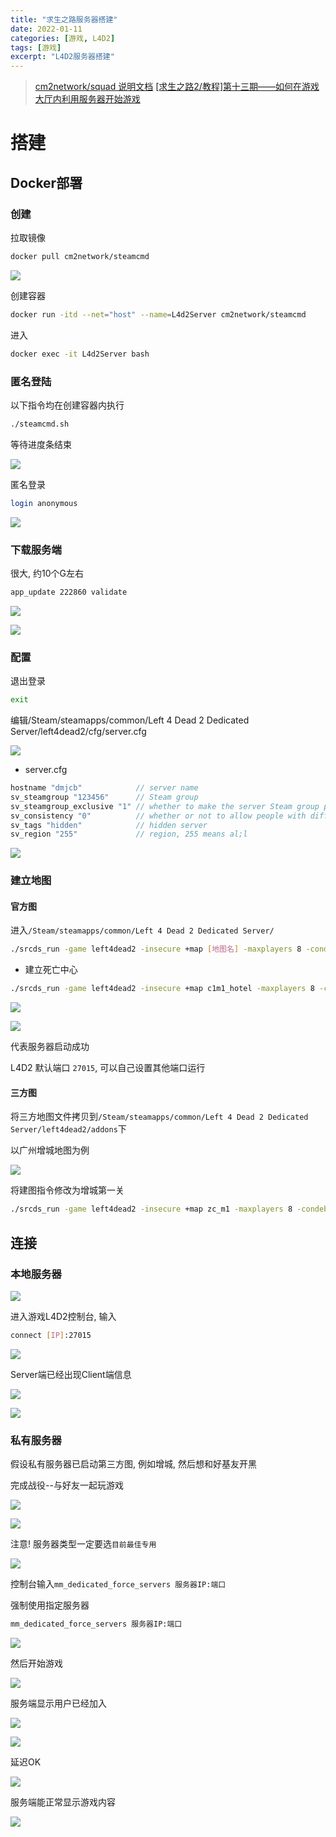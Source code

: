 ```yaml
---
title: "求生之路服务器搭建"
date: 2022-01-11
categories: [游戏, L4D2]
tags: [游戏]
excerpt: "L4D2服务器搭建"
---
```


> [cm2network/squad 说明文档](https://hub.docker.com/r/cm2network/squad/)
> [[求生之路2/教程]第十三期——如何在游戏大厅内利用服务器开始游戏](https://www.bilibili.com/video/BV1Ya411n7fT/?vd_source=d5f3e75e1bfdc1c3bb8859420f120bff)

# 搭建

## Docker部署

### 创建 

拉取镜像

```sh
docker pull cm2network/steamcmd
```

![](/assets/image/20241110_124729.jpg)

创建容器

```sh
docker run -itd --net="host" --name=L4d2Server cm2network/steamcmd
```

进入

```sh
docker exec -it L4d2Server bash
```

### 匿名登陆

以下指令均在创建容器内执行

```sh
./steamcmd.sh
```

等待进度条结束

![](/assets/image/20241110_125124.jpg)

匿名登录

```sh
login anonymous
```

![](/assets/image/20241110_125241.jpg)

### 下载服务端

很大, 约10个G左右

```sh
app_update 222860 validate
```

![](/assets/image/20241110_125458.jpg)

![](/assets/image/20241110_130600.jpg)

### 配置

退出登录

```sh
exit
```

编辑/Steam/steamapps/common/Left 4 Dead 2 Dedicated Server/left4dead2/cfg/server.cfg

![](/assets/image/20241110_131901.jpg)

- server.cfg

```c
hostname "dmjcb"            // server name
sv_steamgroup "123456"      // Steam group
sv_steamgroup_exclusive "1" // whether to make the server Steam group private
sv_consistency "0"          // whether or not to allow people with different mods to enter the server
sv_tags "hidden"            // hidden server
sv_region "255"             // region, 255 means al;l
```

![](/assets/image/20241110_132103.jpg)

### 建立地图

#### 官方图

进入`/Steam/steamapps/common/Left 4 Dead 2 Dedicated Server/`

```sh
./srcds_run -game left4dead2 -insecure +map [地图名] -maxplayers 8 -condebug +exec server.cfg -nomaster
```

- 建立死亡中心

```sh
./srcds_run -game left4dead2 -insecure +map c1m1_hotel -maxplayers 8 -condebug +exec server.cfg -nomaster
```

![](/assets/image/20241110_132423.jpg)

![](/assets/image/20241110_133005.jpg)

代表服务器启动成功

L4D2 默认端口 `27015`, 可以自己设置其他端口运行

#### 三方图

将三方地图文件拷贝到`/Steam/steamapps/common/Left 4 Dead 2 Dedicated Server/left4dead2/addons`下

以广州增城地图为例

![](/assets/image/20241113_231058.jpg)

将建图指令修改为增城第一关

```sh
./srcds_run -game left4dead2 -insecure +map zc_m1 -maxplayers 8 -condebug +exec server.cfg -nomaster
```

## 连接

### 本地服务器

![](/assets/image/20241110_134219.jpg)

进入游戏L4D2控制台, 输入

```sh
connect [IP]:27015
```

![](/assets/image/20241110_133332.jpg)


Server端已经出现Client端信息

![](/assets/image/20241110_133448.jpg)

![](/assets/image/20241110_133459.jpg)

### 私有服务器

假设私有服务器已启动第三方图, 例如增城, 然后想和好基友开黑

完成战役--与好友一起玩游戏

![](/assets/image/20241114_220928.jpg)

![](/assets/image/20241114_220946.jpg)

注意! 服务器类型一定要选`目前最佳专用`

![](/assets/image/20241114_221016.jpg)

控制台输入`mm_dedicated_force_servers 服务器IP:端口`

强制使用指定服务器

```sh
mm_dedicated_force_servers 服务器IP:端口
```

![](/assets/image/20241114_221116.jpg)

然后开始游戏

![](/assets/image/20241114_221333.jpg)

服务端显示用户已经加入

![](/assets/image/20241114_221404.jpg)

![](/assets/image/20241114_221411.jpg)

延迟OK

![](/assets/image/20241114_221443.jpg)

服务端能正常显示游戏内容

![](/assets/image/20241114_221517.jpg)